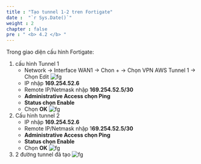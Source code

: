 ```yaml
---
title : "Tạo tunnel 1-2 tren Fortigate"
date :  "`r Sys.Date()`" 
weight : 2
chapter : false
pre : " <b> 4.2 </b> "
---
```

Trong giao diện cấu hình Fortigate:
1. cấu hình Tunnel 1
   + Network ->  Interface  WAN1 -> Chon + -> Chọn VPN AWS  Tunnel 1 -> Chọn Edit
![fg](/images/4.vpnsitetositefortigate/FG-VPN-Interface1.png)
   + IP nhập  **169.254.52.6**
   + Remote IP/Netmask nhập **169.254.52.5/30**
   + **Administrative Access chọn Ping**
   + **Status chọn Enable**
   + Chọn **OK**
![fg](/images/4.vpnsitetositefortigate/FG-VPN-Interface2.png)
2. Cấu hình tunnel 2
   + IP nhập  **169.254.52.6**
   + Remote IP/Netmask nhập 1**69.254.52.5/30**
   + **Administrative Access chọn Ping**
   + **Status chọn Enable**
   + Chọn **OK**
![fg](/images/4.vpnsitetositefortigate/FG-VPN-Interface3.png)
3. 2 đường tunnel đã tạo
![fg](/images/4.vpnsitetositefortigate/FG-VPN-Interface4.png)